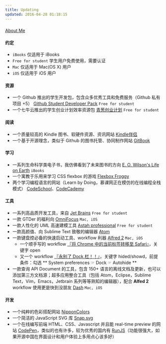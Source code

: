 ```yaml
---
title: Updating
updated: 2016-04-28 01:18:15
---
```

<div class="paginator" style="margin: 20px 0 20px 0"><a href="/resume" class="next">About Me</a></div>

#### 约定
* `iBooks` 仅适用于 iBooks
* `Free for student` 学生用户免费使用，需要认证
* `Mac` 仅适用于 Mac(OS X) 用户
* `iOS` 仅适用于 iOS 用户

#### 资源
* 一个 Github 推出的学生开发包，包含众多优秀工具和免费服务（Github 私有项目 +5） [Github Student Developer Pack](https://education.github.com/pack) `Free for student`
* 一个七牛云推出的学生创业计划效率资源包 [青葱创业计划](http://hd.qiniu.com/qingcong/pack) `Free for student`

#### 阅读
* 一个质量较高的 Kindle 图书、软硬件资源、资讯网站 [Kindle伴侣](http://kindlefere.com/)
* 一个基于开源理念，类似于 Github 的图书托管、协同制作网站 [GitBook](https://www.gitbook.com/)

#### 学习
* 一系列生命科学类电子书，我仿佛看到了未来图书的方向 [E. O. Wilson's Life on Earth](https://itunes.apple.com/cn/book-series/e.-o.-wilsons-life-on-earth/id888120595?mt=11) `iBooks`
* 一个寓教于乐用来学习 CSS flexbox 的游戏 [Flexbox Froggy](http://flexboxfroggy.com/)
* 两个学习编程语言的网站（Learn by Doing，慕课网正在模仿的在线编程全栈模式） [CodeSchool](http://codeschool.com)、[CodeCademy](http://codecademy.com)

#### 工具
* 一系列高品质开发工具，来自 [Jet Brains](https://www.jetbrains.com/) `Free for student`
* 一款 GTDer 的福利向 [OmniFocus](https://www.omnigroup.com/omnifocus) `Mac, iOS`
* 一款人性化的 UML 高速建模工具 [Astah professional](http://astah.net) `Free for student`
* 一款高颜值、向 Sublime Text 致敬的编辑器 [Atom](https://atom.io/)
* 一款键盘控必备的快速启动工具、workflow 利器 [Alfred 2](http://alfredapp.com) `Mac, iOS`
    * 一个顺手写的 workflow [『将 Chrome 中的当前标签转移至 Safari』](http://cl.ly/exf7)，关键字 open
    * 又一个 workflow [『永别了 Dock 栏！！』](http://cl.ly/0E1D0o0g3s0L)，关键字 hided/showd，前提条件：勾选 ** System preferences ☞ Dock ☞ Autohide **
* 一款查询 API Document 的工具，包含 150+ 语言的离线文档及更新，也可以添加第三方文档源；超多应用整合工具（包括 Atom，Eclipse，Sublime Text，Vim，Emacs，Jetbrain 系列等等熟知的编辑器），配合 **Alfed 2** workflow 使用更是快到没朋友 [Dash](https://kapeli.com/dash) `Mac, iOS`

#### 开发
* 一个纯粹的色彩搭配网站 [NipponColors](http://nipponcolors.com/)
* 一个简洁的 JavaScript SVG 库 [Snap.svg](http://snapsvg.io/)
* 一个在线编写前端 HTML、CSS、Javascript 并且能 real-time preview 的网站 [CodePen](http://codepen.io/)，类似的也有许多，较为优秀的国内有 [RunJS](http://runjs.cn/)（功能很强大，如果开源中国在界面设计和用户体验上多用点心该多好）
